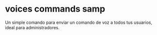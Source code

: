 # voices commands samp
 Un simple comando para enviar un comando de voz a todos tus usuarios, ideal para administradores.
